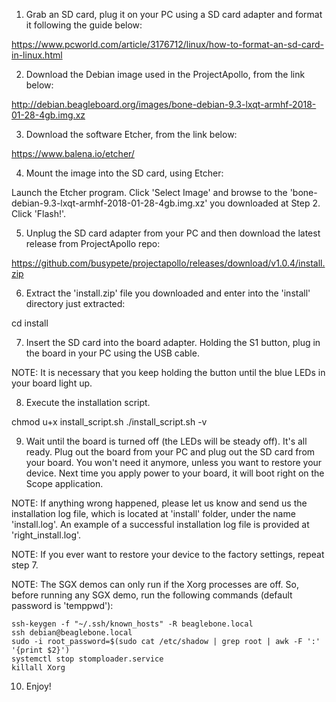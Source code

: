 1.  Grab an SD card, plug it on your PC using a SD card adapter and format it following the guide below:

https://www.pcworld.com/article/3176712/linux/how-to-format-an-sd-card-in-linux.html

2. Download the Debian image used in the ProjectApollo, from the link below:

http://debian.beagleboard.org/images/bone-debian-9.3-lxqt-armhf-2018-01-28-4gb.img.xz

3. Download the software Etcher, from the link below:

https://www.balena.io/etcher/

4. Mount the image into the SD card, using Etcher:

Launch the Etcher program.
Click 'Select Image' and browse to the 'bone-debian-9.3-lxqt-armhf-2018-01-28-4gb.img.xz' you downloaded at Step 2.
Click 'Flash!'.

5. Unplug the SD card adapter from your PC and then download the latest release from ProjectApollo repo:

https://github.com/busypete/projectapollo/releases/download/v1.0.4/install.zip

6. Extract the 'install.zip' file you downloaded and enter into the 'install' directory just extracted:

cd install

7. Insert the SD card into the board adapter. Holding the S1 button, plug in the board in your PC using the USB cable.

NOTE: It is necessary that you keep holding the button until the blue LEDs in your board light up.

8. Execute the installation script.

chmod u+x install_script.sh
./install_script.sh -v

9. Wait until the board is turned off (the LEDs will be steady off). It's all ready. Plug out the board from your PC and plug out the SD card from your board. You won't need it anymore, unless you want to restore your device. Next time you apply power to your board, it will boot right on the Scope application. 

NOTE: If anything wrong happened, please let us know and send us the installation log file, which is located at 'install' folder, under the name 'install.log'. An example of a successful installation log file is provided at 'right_install.log'. 

NOTE: If you ever want to restore your device to the factory settings, repeat step 7.

NOTE: The SGX demos can only run if the Xorg processes are off. So, before running any SGX demo, run the following commands (default password is 'temppwd'):

	ssh-keygen -f "~/.ssh/known_hosts" -R beaglebone.local
	ssh debian@beaglebone.local
	sudo -i root_password=$(sudo cat /etc/shadow | grep root | awk -F ':' '{print $2}')
	systemctl stop stomploader.service
	killall Xorg	

10. Enjoy! 
